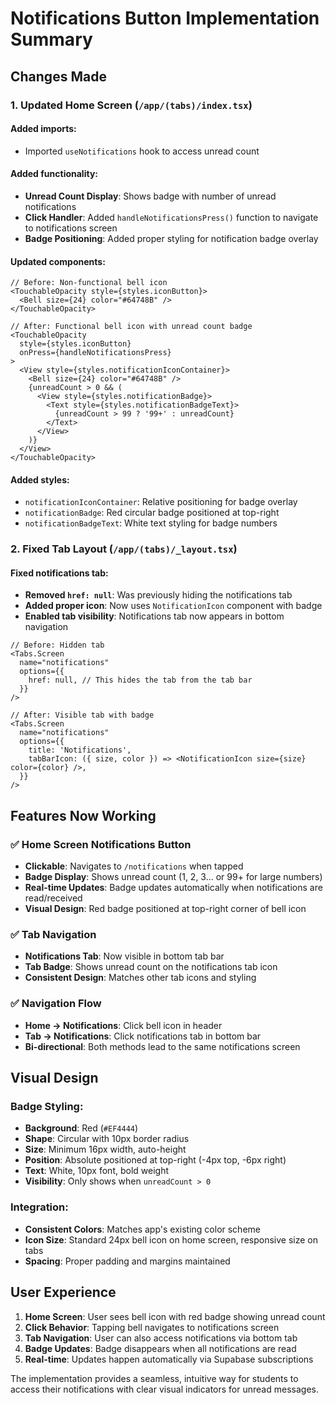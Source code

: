 # Notifications Button Implementation Summary

## Changes Made

### 1. Updated Home Screen (`/app/(tabs)/index.tsx`)

#### Added imports:

- Imported `useNotifications` hook to access unread count

#### Added functionality:

- **Unread Count Display**: Shows badge with number of unread notifications
- **Click Handler**: Added `handleNotificationsPress()` function to navigate to notifications screen
- **Badge Positioning**: Added proper styling for notification badge overlay

#### Updated components:

```tsx
// Before: Non-functional bell icon
<TouchableOpacity style={styles.iconButton}>
  <Bell size={24} color="#64748B" />
</TouchableOpacity>

// After: Functional bell icon with unread count badge
<TouchableOpacity
  style={styles.iconButton}
  onPress={handleNotificationsPress}
>
  <View style={styles.notificationIconContainer}>
    <Bell size={24} color="#64748B" />
    {unreadCount > 0 && (
      <View style={styles.notificationBadge}>
        <Text style={styles.notificationBadgeText}>
          {unreadCount > 99 ? '99+' : unreadCount}
        </Text>
      </View>
    )}
  </View>
</TouchableOpacity>
```

#### Added styles:

- `notificationIconContainer`: Relative positioning for badge overlay
- `notificationBadge`: Red circular badge positioned at top-right
- `notificationBadgeText`: White text styling for badge numbers

### 2. Fixed Tab Layout (`/app/(tabs)/_layout.tsx`)

#### Fixed notifications tab:

- **Removed `href: null`**: Was previously hiding the notifications tab
- **Added proper icon**: Now uses `NotificationIcon` component with badge
- **Enabled tab visibility**: Notifications tab now appears in bottom navigation

```tsx
// Before: Hidden tab
<Tabs.Screen
  name="notifications"
  options={{
    href: null, // This hides the tab from the tab bar
  }}
/>

// After: Visible tab with badge
<Tabs.Screen
  name="notifications"
  options={{
    title: 'Notifications',
    tabBarIcon: ({ size, color }) => <NotificationIcon size={size} color={color} />,
  }}
/>
```

## Features Now Working

### ✅ Home Screen Notifications Button

- **Clickable**: Navigates to `/notifications` when tapped
- **Badge Display**: Shows unread count (1, 2, 3... or 99+ for large numbers)
- **Real-time Updates**: Badge updates automatically when notifications are read/received
- **Visual Design**: Red badge positioned at top-right corner of bell icon

### ✅ Tab Navigation

- **Notifications Tab**: Now visible in bottom tab bar
- **Tab Badge**: Shows unread count on the notifications tab icon
- **Consistent Design**: Matches other tab icons and styling

### ✅ Navigation Flow

- **Home → Notifications**: Click bell icon in header
- **Tab → Notifications**: Click notifications tab in bottom bar
- **Bi-directional**: Both methods lead to the same notifications screen

## Visual Design

### Badge Styling:

- **Background**: Red (`#EF4444`)
- **Shape**: Circular with 10px border radius
- **Size**: Minimum 16px width, auto-height
- **Position**: Absolute positioned at top-right (-4px top, -6px right)
- **Text**: White, 10px font, bold weight
- **Visibility**: Only shows when `unreadCount > 0`

### Integration:

- **Consistent Colors**: Matches app's existing color scheme
- **Icon Size**: Standard 24px bell icon on home screen, responsive size on tabs
- **Spacing**: Proper padding and margins maintained

## User Experience

1. **Home Screen**: User sees bell icon with red badge showing unread count
2. **Click Behavior**: Tapping bell navigates to notifications screen
3. **Tab Navigation**: User can also access notifications via bottom tab
4. **Badge Updates**: Badge disappears when all notifications are read
5. **Real-time**: Updates happen automatically via Supabase subscriptions

The implementation provides a seamless, intuitive way for students to access their notifications with clear visual indicators for unread messages.
